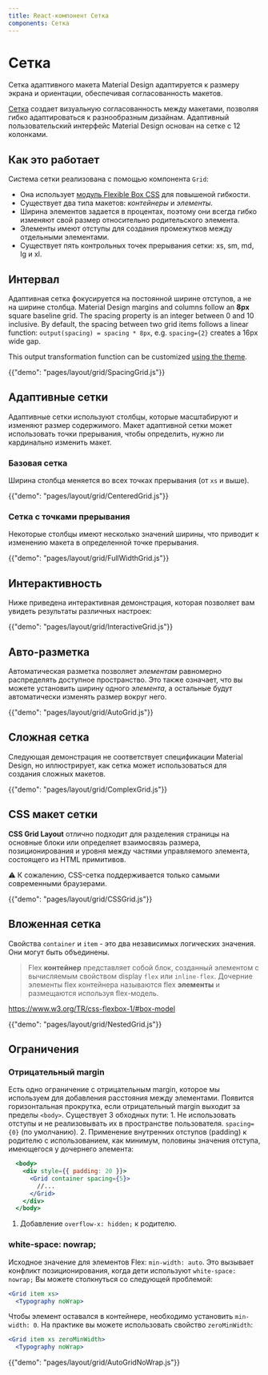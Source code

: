 ```yaml
---
title: React-компонент Сетка
components: Сетка
---
```

# Сетка

<p class="description">Сетка адаптивного макета Material Design адаптируется к размеру экрана и ориентации, обеспечивая согласованность макетов.</p>

[Сетка](https://material.io/design/layout/responsive-layout-grid.html) создает визуальную согласованность между макетами, позволяя гибко адаптироваться к разнообразным дизайнам. Адаптивный пользовательский интерфейс Material Design основан на сетке с 12 колонками.

## Как это работает

Система сетки реализована с помощью компонента `Grid`:

- Она использует [модуль Flexible Box CSS](https://www.w3.org/TR/css-flexbox-1/) для повышеной гибкости.
- Существует два типа макетов: *контейнеры* и *элементы*.
- Ширина элементов задается в процентах, поэтому они всегда гибко изменяют свой размер относительно родительского элемента.
- Элементы имеют отступы для создания промежутков между отдельными элементами.
- Существует пять контрольных точек прерывания сетки: xs, sm, md, lg и xl.

## Интервал

Адаптивная сетка фокусируется на постоянной ширине отступов, а не на ширине столбца. Material Design margins and columns follow an **8px** square baseline grid. The spacing property is an integer between 0 and 10 inclusive. By default, the spacing between two grid items follows a linear function: `output(spacing) = spacing * 8px`, e.g. `spacing={2}` creates a 16px wide gap.

This output transformation function can be customized [using the theme](/customization/themes/#spacing).

{{"demo": "pages/layout/grid/SpacingGrid.js"}}

## Адаптивные сетки

Адаптивные сетки используют столбцы, которые масштабируют и изменяют размер содержимого. Макет адаптивной сетки может использовать точки прерывания, чтобы определить, нужно ли кардинально изменить макет.

### Базовая сетка

Ширина столбца меняется во всех точках прерывания (от `xs` и выше).

{{"demo": "pages/layout/grid/CenteredGrid.js"}}

### Сетка с точками прерывания

Некоторые столбцы имеют несколько значений ширины, что приводит к изменению макета в определенной точке прерывания.

{{"demo": "pages/layout/grid/FullWidthGrid.js"}}

## Интерактивность

Ниже приведена интерактивная демонстрация, которая позволяет вам увидеть результаты различных настроек:

{{"demo": "pages/layout/grid/InteractiveGrid.js"}}

## Авто-разметка

Автоматическая разметка позволяет *элементам* равномерно распределять доступное пространство. Это также означает, что вы можете установить ширину одного *элемента*, а остальные будут автоматически изменять размер вокруг него.

{{"demo": "pages/layout/grid/AutoGrid.js"}}

## Сложная сетка

Следующая демонстрация не соответствует спецификации Material Design, но иллюстрирует, как сетка может использоваться для создания сложных макетов.

{{"demo": "pages/layout/grid/ComplexGrid.js"}}

## CSS макет сетки

**CSS Grid Layout** отлично подходит для разделения страницы на основные блоки или определяет взаимосвязь размера, позиционирования и уровня между частями управляемого элемента, состоящего из HTML примитивов.

⚠️ К сожалению, CSS-сетка поддерживается только самыми современными браузерами.

{{"demo": "pages/layout/grid/CSSGrid.js"}}

## Вложенная сетка

Свойства `container` и `item` - это два независимых логических значения. Они могут быть объединены.

> Flex **контейнер** представляет собой блок, созданный элементом с вычисляемым свойством display `flex` или `inline-flex`. Дочерние элементы flex контейнера называются flex **элементы** и размещаются используя flex-модель.

https://www.w3.org/TR/css-flexbox-1/#box-model

{{"demo": "pages/layout/grid/NestedGrid.js"}}

## Ограничения

### Отрицательный margin

Есть одно ограничение с отрицательным margin, которое мы используем для добавления расстояния между элементами. Появится горизонтальная прокрутка, если отрицательный margin выходит за пределы `<body>`. Существует 3 обходных пути: 1. Не использовать отступы и не реализовывать их в пространстве пользователя. `spacing={0}` (по умолчанию). 2. Применение внутренних отступов (padding) к родителю с использованием, как минимум, половины значения отступа, имеющегося у дочернего элемента:

```jsx
  <body>
    <div style={{ padding: 20 }}>
      <Grid container spacing={5}>
        //...
      </Grid>
    </div>
  </body>
```

1. Добавление `overflow-x: hidden;` к родителю.

### white-space: nowrap;

Исходное значение для элементов Flex: `min-width: auto`. Это вызывает конфликт позиционирования, когда дети используют `white-space: nowrap;` Вы можете столкнуться со следующей проблемой:

```jsx
<Grid item xs>
  <Typography noWrap>
```

Чтобы элемент оставался в контейнере, необходимо установить `min-width: 0`. На практике вы можете использовать свойство `zeroMinWidth`:

```jsx
<Grid item xs zeroMinWidth>
  <Typography noWrap>
```

{{"demo": "pages/layout/grid/AutoGridNoWrap.js"}}